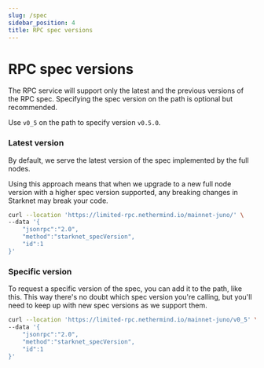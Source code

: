 ```yaml
---
slug: /spec
sidebar_position: 4
title: RPC spec versions
---
```


# RPC spec versions

The RPC service will support only the latest and the previous versions of the RPC spec. Specifying the spec version on the path is optional but recommended.

Use `v0_5` on the path to specify version `v0.5.0`.

### Latest version

By default, we serve the latest version of the spec implemented by the full nodes.

Using this approach means that when we upgrade to a new full node version with a higher spec version supported, any breaking changes in Starknet may break your code.

```bash
curl --location 'https://limited-rpc.nethermind.io/mainnet-juno/' \
--data '{
	"jsonrpc":"2.0",
	"method":"starknet_specVersion",
    "id":1
}'
```

### Specific version

To request a specific version of the spec, you can add it to the path, like this. This way there's no doubt which spec version you're calling, but you'll need to keep up with new spec versions as we support them.

```bash
curl --location 'https://limited-rpc.nethermind.io/mainnet-juno/v0_5' \
--data '{
	"jsonrpc":"2.0",
	"method":"starknet_specVersion",
    "id":1
}'
```
